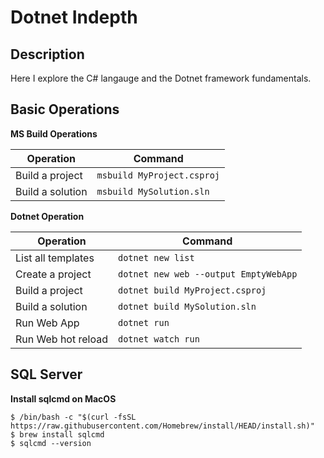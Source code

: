 # Dotnet Indepth
## Description
Here I explore the C# langauge and the Dotnet framework  fundamentals.  

## Basic Operations
__MS Build Operations__  

Operation        | Command
-----------------|------
Build a project  | `msbuild MyProject.csproj`
Build a solution | `msbuild MySolution.sln`

__Dotnet Operation__  

Operation          | Command
-------------------|--------
List all templates | `dotnet new list`
Create a project   | `dotnet new web --output EmptyWebApp`
Build a project    | `dotnet build MyProject.csproj`
Build a solution   | `dotnet build MySolution.sln`
Run Web App        | `dotnet run`
Run Web hot reload | `dotnet watch run`

## SQL Server
__Install sqlcmd on MacOS__   
```
$ /bin/bash -c "$(curl -fsSL https://raw.githubusercontent.com/Homebrew/install/HEAD/install.sh)"
$ brew install sqlcmd
$ sqlcmd --version
```
